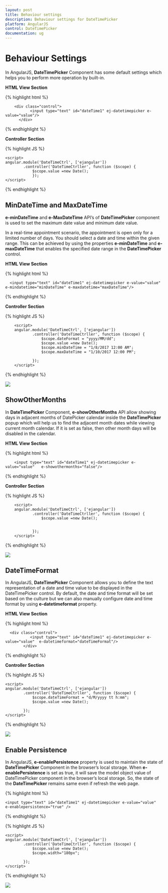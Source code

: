 ```yaml
---
layout: post
title: Behaviour settings
description: Behaviour settings for DateTimePicker
platform: AngularJS
control: DateTimePicker
documentation: ug
---
```


# Behaviour Settings

In AngularJS, **DateTimePicker** Component has some default settings which helps you to perform more operation by built-in.

**HTML View Section**

{% highlight html %}

        <div class="control">
               <input type="text" id="dateTime1" ej-datetimepicker e-value="value"/>
          </div>

{% endhighlight %}

 **Controller Section**

{% highlight JS %}

    <script>
    angular.module('DateTimeCtrl', ['ejangular'])
            .controller('DateTimeCtrller', function ($scope) {
                $scope.value =new Date();
                });
    </script>

{% endhighlight %}

## MinDateTime and MaxDateTime

**e-minDateTime** and **e-MaxDateTime** API’s of **DateTimePicker** component is used to set the maximum date value and minimum date value. 

In a real-time appointment scenario, the appointment is open only for a limited number of days. You should select a date and time within the given range. This can be achieved by using the properties **e-minDateTime** and **e-maxDateTime** that enables the specified date range in the **DateTimePicker**  control.

**HTML View Section**

{% highlight html %}

      <input type="text" id="dateTime1" ej-datetimepicker e-value="value" e-mindatetime="minDateTime" e-maxdatetime="maxDateTime"/>

{% endhighlight %}

 **Controller Section**

{% highlight JS %}

        <script>
        angular.module('DateTimeCtrl', ['ejangular'])
                .controller('DateTimeCtrller', function ($scope) {
                    $scope.dateFormat = "yyyy/MM/dd";
                    $scope.value =new Date();
                    $scope.minDateTime = "1/8/2017 12:00 AM";
                    $scope.maxDateTime = "1/10/2017 12:00 PM";
                    
                });
        </script>

{% endhighlight %}

![](Behaviour_settings_images/datetime1.png)


## ShowOtherMonths

In **DateTimePicker** Component, **e-showOtherMonths** API allow showing days in adjacent months of DatePicker calendar inside the **DateTimePicker** popup which will help us to find the adjacent month dates while viewing current month calendar. If it is set as false, then other month days will be disabled in the calendar.

**HTML View Section**

{% highlight html %}

        <input type="text" id="dateTime1" ej-datetimepicker e-value="value"   e-showothermonths="false"/>

{% endhighlight  %}

 **Controller Section**

{% highlight JS %}

        <script>
        angular.module('DateTimeCtrl', ['ejangular'])
                .controller('DateTimeCtrller', function ($scope) {
                    $scope.value =new Date();
                    
                    
                });
        </script>


{% endhighlight %}

![](Behaviour_settings_images/datetime2.png)

## DateTimeFormat

In AngularJS, **DateTimePicker** Component allows you to define the text representation of a date and time value to be displayed in the DateTimePicker control. By default, the date and time format will be set based on the culture but we can also manually configure date and time format by using **e-datetimeformat** property.

**HTML View Section**

{% highlight html %}

      <div class="control">
               <input type="text" id="dateTime1" ej-datetimepicker e-value="value"  e-datetimeformat="dateTimeFormat"/>
            </div>

{% endhighlight %}

 **Controller Section**

{% highlight JS %}

    <script>
    angular.module('DateTimeCtrl', ['ejangular'])
            .controller('DateTimeCtrller', function ($scope) {
                $scope.dateTimeFormat = "d/M/yyyy tt h:mm";
                $scope.value =new Date();
        
            });
    </script>


{% endhighlight %}

![](Behaviour_settings_images/datetime3.png)

## Enable Persistence

In AngularJS, **e-enablePersistence** property is used to maintain the state of **DateTimePicker** Component in the browser’s local storage. When **e-enablePersistence** is set as true, it will save the model object value of DateTimePicker component in the browser’s local storage. So, the state of the **DateTimePicker** remains same even if refresh the web page.

{% highlight html %}

    <input type="text" id="dateTime1" ej-datetimepicker e-value="value"  e-enablepersistence="true" />

{% endhighlight %}

{% highlight JS %}

    <script>
    angular.module('DateTimeCtrl', ['ejangular'])
            .controller('DateTimeCtrller', function ($scope) {
                $scope.value =new Date();
                $scope.width="180px";
                
            });
    </script>


{% endhighlight %}

![](Behaviour_settings_images/datetime4.png)